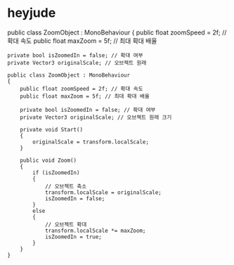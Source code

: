 # heyjude
public class ZoomObject : MonoBehaviour
{
    public float zoomSpeed = 2f; // 확대 속도
    public float maxZoom = 5f; // 최대 확대 배율

    private bool isZoomedIn = false; // 확대 여부
    private Vector3 originalScale; // 오브젝트 원래

    public class ZoomObject : MonoBehaviour
    {
        public float zoomSpeed = 2f; // 확대 속도
        public float maxZoom = 5f; // 최대 확대 배율

        private bool isZoomedIn = false; // 확대 여부
        private Vector3 originalScale; // 오브젝트 원래 크기

        private void Start()
        {
            originalScale = transform.localScale;
        }

        public void Zoom()
        {
            if (isZoomedIn)
            {
                // 오브젝트 축소
                transform.localScale = originalScale;
                isZoomedIn = false;
            }
            else
            {
                // 오브젝트 확대
                transform.localScale *= maxZoom;
                isZoomedIn = true;
            }
        }
    }
